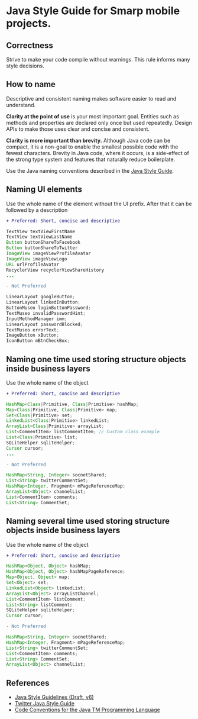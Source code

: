 
# Java Style Guide for Smarp mobile projects.


## Correctness

Strive to make your code compile without warnings. This rule informs many style decisions.


## How to name

Descriptive and consistent naming makes software easier to read and understand. 

**Clarity at the point of use** is your most important goal. Entities such as methods and properties are declared only once but used repeatedly. Design APIs to make those uses clear and concise and consistent.

**Clarity is more important than brevity.** Although Java code can be compact, it is a non-goal to enable the smallest possible code with the fewest characters. Brevity in Java code, where it occurs, is a side-effect of the strong type system and features that naturally reduce boilerplate.

Use the Java naming conventions described in the [Java Style Guide](http://cr.openjdk.java.net/~alundblad/styleguide/index-v6.html).

## Naming UI elements

Use the whole name of the element without the UI prefix. After that it can be followed by a description
```diff
+ Preferred: Short, concise and descriptive
```
```java
TextView textViewFirstName
TextView textViewLastName
Button buttonShareToFacebook
Button buttonShareToTwitter
ImageView imageViewProfileAvatar
ImageView imageViewLogo
URL urlProfileAvatar
RecyclerView recyclerViewShareHistory
...
```

```diff
- Not Preferred
```
```java
LinearLayout googleButton;
LinearLayout linkedInButton;
ButtonMuseo loginButtonPassword;
TextMuseo invalidPasswordHint;
InputMethodManager imm;
LinearLayout passwordBlocked;
TextMuseo errorText;
ImageButton xButton;
IconButton mBtnCheckBox;
```

## Naming one time used storing structure objects inside business layers

Use the whole name of the object
```diff
+ Preferred: Short, concise and descriptive
```
```Java
HashMap<Class|Primitive, Class|Primitive> hashMap;
Map<Class|Primitive, Class|Primitive> map;
Set<Class|Primitive> set;
LinkedList<Class|Primitive> linkedList;
ArrayList<Class|Primitive> arrayList;
List<CommentItem> listCommentItem; // Custom class example
List<Class|Primitive> list;
SQLiteHelper sqliteHelper;
Cursor cursor;
...
```

```diff
- Not Preferred
```
```Java
HashMap<String, Integer> socnetShared;
List<String> twitterCommentSet;
HashMap<Integer, Fragment> mPageReferenceMap;
ArrayList<Object> channelList;
List<CommentItem> comments;
List<String> CommentSet;
```

## Naming several time used storing structure objects inside business layers

Use the whole name of the object
```diff
+ Preferred: Short, concise and descriptive
```
```Java
HashMap<Object, Object> hashMap;
HashMap<Object, Object> hashMapPageReference;
Map<Object, Object> map;
Set<Object> set;
LinkedList<Object> linkedList;
ArrayList<Object> arrayListChannel;
List<CommentItem> listComment;
List<String> listComment;
SQLiteHelper sqliteHelper;
Cursor cursor;

```

```diff
- Not Preferred
```
```Java
HashMap<String, Integer> socnetShared;
HashMap<Integer, Fragment> mPageReferenceMap;
List<String> twitterCommentSet;
List<CommentItem> comments;
List<String> CommentSet;
ArrayList<Object> channelList;
```


## References

* [Java Style Guidelines (Draft, v6)](https://google.github.io/styleguide/javaguide.html)
* [Twitter Java Style Guide](https://github.com/twitter/commons/blob/master/src/java/com/twitter/common/styleguide.md)
* [Code Conventions for the Java TM Programming Language](https://www.oracle.com/technetwork/java/codeconvtoc-136057.html)
